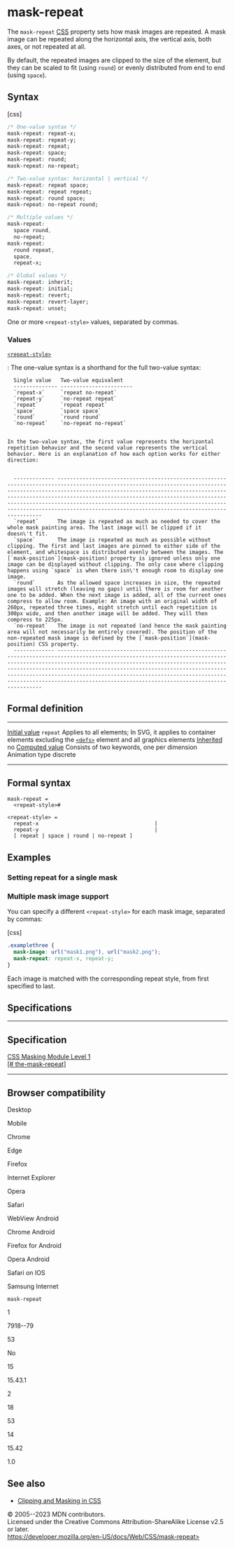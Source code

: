 mask-repeat
===========

The `mask-repeat`
[CSS](https://developer.mozilla.org/en-US/docs/Web/CSS) property sets
how mask images are repeated. A mask image can be repeated along the
horizontal axis, the vertical axis, both axes, or not repeated at all.

By default, the repeated images are clipped to the size of the element,
but they can be scaled to fit (using `round`) or evenly distributed from
end to end (using `space`).

Syntax
------

[css]

```css
/* One-value syntax */
mask-repeat: repeat-x;
mask-repeat: repeat-y;
mask-repeat: repeat;
mask-repeat: space;
mask-repeat: round;
mask-repeat: no-repeat;

/* Two-value syntax: horizontal | vertical */
mask-repeat: repeat space;
mask-repeat: repeat repeat;
mask-repeat: round space;
mask-repeat: no-repeat round;

/* Multiple values */
mask-repeat:
  space round,
  no-repeat;
mask-repeat:
  round repeat,
  space,
  repeat-x;

/* Global values */
mask-repeat: inherit;
mask-repeat: initial;
mask-repeat: revert;
mask-repeat: revert-layer;
mask-repeat: unset;
```

One or more `<repeat-style>` values, separated by commas.

### Values

[`<repeat-style>`](#repeat-style)

:   The one-value syntax is a shorthand for the full two-value syntax:

      Single value   Two-value equivalent
      -------------- -----------------------
      `repeat-x`     `repeat no-repeat`
      `repeat-y`     `no-repeat repeat`
      `repeat`       `repeat repeat`
      `space`        `space space`
      `round`        `round round`
      `no-repeat`    `no-repeat no-repeat`
    

    In the two-value syntax, the first value represents the horizontal
    repetition behavior and the second value represents the vertical
    behavior. Here is an explanation of how each option works for either
    direction:

    
      ------------- -------------------------------------------------------------------------------------------------------------------------------------------------------------------------------------------------------------------------------------------------------------------------------------------------------------------------------------------------------------------------------------------------------------------------------
      `repeat`      The image is repeated as much as needed to cover the whole mask painting area. The last image will be clipped if it doesn\'t fit.
      `space`       The image is repeated as much as possible without clipping. The first and last images are pinned to either side of the element, and whitespace is distributed evenly between the images. The [`mask-position`](mask-position) property is ignored unless only one image can be displayed without clipping. The only case where clipping happens using `space` is when there isn\'t enough room to display one image.
      `round`       As the allowed space increases in size, the repeated images will stretch (leaving no gaps) until there is room for another one to be added. When the next image is added, all of the current ones compress to allow room. Example: An image with an original width of 260px, repeated three times, might stretch until each repetition is 300px wide, and then another image will be added. They will then compress to 225px.
      `no-repeat`   The image is not repeated (and hence the mask painting area will not necessarily be entirely covered). The position of the non-repeated mask image is defined by the [`mask-position`](mask-position) CSS property.
      ------------- -------------------------------------------------------------------------------------------------------------------------------------------------------------------------------------------------------------------------------------------------------------------------------------------------------------------------------------------------------------------------------------------------------------------------------

Formal definition
-----------------

  ---------------------------------- ----------------------------------------------------------------------------------------------------------------------------------------------------------------------------------
  [Initial value](initial_value.md)     `repeat`
  Applies to                         all elements; In SVG, it applies to container elements excluding the [`<defs>`](https://developer.mozilla.org/en-US/docs/Web/SVG/Element/defs) element and all graphics elements
  [Inherited](inheritance.md)           no
  [Computed value](computed_value.md)   Consists of two keywords, one per dimension
  Animation type                     discrete
  ---------------------------------- ----------------------------------------------------------------------------------------------------------------------------------------------------------------------------------

Formal syntax
-------------

```
mask-repeat = 
  <repeat-style>#  

<repeat-style> = 
  repeat-x                                     |
  repeat-y                                     |
  [ repeat | space | round | no-repeat ]  
```

Examples
--------

### Setting repeat for a single mask

### Multiple mask image support

You can specify a different `<repeat-style>` for each mask image,
separated by commas:

[css]

```css
.examplethree {
  mask-image: url("mask1.png"), url("mask2.png");
  mask-repeat: repeat-x, repeat-y;
}
```

Each image is matched with the corresponding repeat style, from first
specified to last.

Specifications
--------------

  ---------------------------------------------------------------------------------

Specification
  ---------------------------------------------------------------------------------

  [CSS Masking Module Level 1\
  [\#
  the-mask-repeat]](https://drafts.fxtf.org/css-masking/#the-mask-repeat)

  ---------------------------------------------------------------------------------

Browser compatibility
---------------------

Desktop

Mobile

Chrome

Edge

Firefox

Internet Explorer

Opera

Safari

WebView Android

Chrome Android

Firefox for Android

Opera Android

Safari on IOS

Samsung Internet

`mask-repeat`

1

7918--79

53

No

15

15.43.1

2

18

53

14

15.42

1.0

See also
--------

- [Clipping and Masking in
    CSS](https://css-tricks.com/clipping-masking-css/)

© 2005--2023 MDN contributors.\
Licensed under the Creative Commons Attribution-ShareAlike License v2.5
or later.\
https://developer.mozilla.org/en-US/docs/Web/CSS/mask-repeat>
